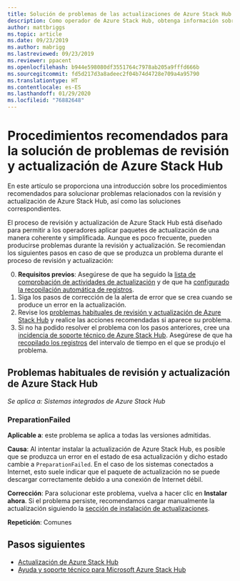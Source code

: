 ```yaml
---
title: Solución de problemas de las actualizaciones de Azure Stack Hub
description: Como operador de Azure Stack Hub, obtenga información sobre cómo resolver problemas con la actualización para que Azure Stack Hub pueda volver a trabajar lo más rápido posible.
author: mattbriggs
ms.topic: article
ms.date: 09/23/2019
ms.author: mabrigg
ms.lastreviewed: 09/23/2019
ms.reviewer: ppacent
ms.openlocfilehash: b944e598080df3551764c7978ab205a9fffd666b
ms.sourcegitcommit: fd5d217d3a8adeec2f04b74d4728e709a4a95790
ms.translationtype: HT
ms.contentlocale: es-ES
ms.lasthandoff: 01/29/2020
ms.locfileid: "76882648"
---
```

# <a name="best-practices-for-troubleshooting-azure-stack-hub-patch-and-update-issues"></a>Procedimientos recomendados para la solución de problemas de revisión y actualización de Azure Stack Hub

En este artículo se proporciona una introducción sobre los procedimientos recomendados para solucionar problemas relacionados con la revisión y actualización de Azure Stack Hub, así como las soluciones correspondientes.


El proceso de revisión y actualización de Azure Stack Hub está diseñado para permitir a los operadores aplicar paquetes de actualización de una manera coherente y simplificada. Aunque es poco frecuente, pueden producirse problemas durante la revisión y actualización. Se recomiendan los siguientes pasos en caso de que se produzca un problema durante el proceso de revisión y actualización:

0. **Requisitos previos**: Asegúrese de que ha seguido la [lista de comprobación de actividades de actualización](release-notes-checklist.md) y de que ha [configurado la recopilación automática de registros](azure-stack-configure-automatic-diagnostic-log-collection.md).
1. Siga los pasos de corrección de la alerta de error que se crea cuando se produce un error en la actualización.
2. Revise los [problemas habituales de revisión y actualización de Azure Stack Hub](https://docs.microsoft.com/azure-stack/operator/azure-stack-updates-troubleshoot#Common-azure-stack-hub-patch-and-update-issues) y realice las acciones recomendadas si aparece su problema.
3. Si no ha podido resolver el problema con los pasos anteriores, cree una [incidencia de soporte técnico de Azure Stack Hub](azure-stack-help-and-support-overview.md). Asegúrese de que ha [recopilado los registros](https://docs.microsoft.com/azure-stack/operator/azure-stack-configure-on-demand-diagnostic-log-collection) del intervalo de tiempo en el que se produjo el problema.

## <a name="common-azure-stack-hub-patch-and-update-issues"></a>Problemas habituales de revisión y actualización de Azure Stack Hub

*Se aplica a: Sistemas integrados de Azure Stack Hub*

### <a name="preparationfailed"></a>PreparationFailed

**Aplicable a**: este problema se aplica a todas las versiones admitidas.

**Causa**: Al intentar instalar la actualización de Azure Stack Hub, es posible que se produzca un error en el estado de esa actualización y dicho estado cambie a `PreparationFailed`. En el caso de los sistemas conectados a Internet, esto suele indicar que el paquete de actualización no se puede descargar correctamente debido a una conexión de Internet débil. 

**Corrección**: Para solucionar este problema, vuelva a hacer clic en **Instalar ahora**. Si el problema persiste, recomendamos cargar manualmente la actualización siguiendo la [sección de instalación de actualizaciones](azure-stack-apply-updates.md?#install-updates-and-monitor-progress).

**Repetición**: Comunes

## <a name="next-steps"></a>Pasos siguientes

- [Actualización de Azure Stack Hub](azure-stack-updates.md)  
- [Ayuda y soporte técnico para Microsoft Azure Stack Hub](azure-stack-help-and-support-overview.md)
